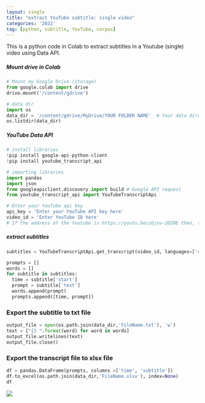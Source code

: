 ```yaml
---
layout: single
title: "extract YouTube subtitle: single video"
categories: '2022'
tag: [python, subtitle, YouTube, corpus]
---
```


This is a python code in Colab to extract subtitles in a Youtube (single) video using Data API. 


##### Mount drive in Colab
```python 
# Mount my Google Drive (storage)
from google.colab import drive
drive.mount('/content/gdrive')

# data dir
import os
data_dir = '/content/gdrive/MyDrive/YOUR FOLDER NAME'  # Your data directory in Colab 
os.listdir(data_dir)
```

##### YouTube Data API
```python 
# install libraries
!pip install google-api-python-client
!pip install youtube_transcript_api

# importing libraries 
import pandas
import json
from googleapiclient.discovery import build # Google API request
from youtube_transcript_api import YouTubeTranscriptApi

# Enter your YouTube api key
api_key = 'Enter your YouTube API key here' 
video_id = 'Enter YouTube ID here' 
# If the address of the Youtube is https://youtu.be/zOjov-2OZ0E then, the video id is tha last part "zOjov-2OZ0E".

```

##### extract subtitles 
```python
subtitles = YouTubeTranscriptApi.get_transcript(video_id, languages=['en']) # English subtitle

prompts = []
words = []
for subtitle in subtitles: 
  time = subtitle['start']
  prompt = subtitle['text']
  words.append(prompt)
  prompts.append([time, prompt])
```

### Export the subtitle to txt file
```python 
output_file = open(os.path.join(data_dir,'FileName.txt'), 'w')
text = ["{} ".format(word) for word in words]
output_file.writelines(text)
output_file.close()
```
### Export the transcript file to xlsx file
```python 
df = pandas.DataFrame(prompts, columns =['time', 'subtitle'])
df.to_excel(os.path.join(data_dir,'FileName.xlsx'), index=None)
df
```
![](/assests/images/2022-01-23-14-57-10.png)
